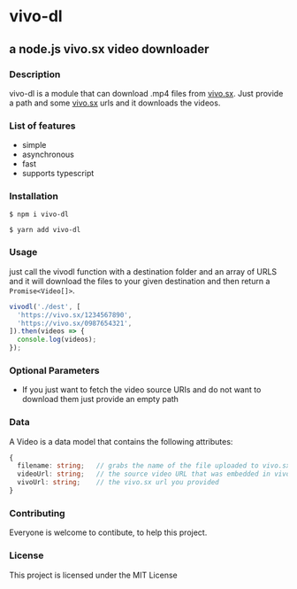 # vivo-dl
## a node.js vivo.sx video downloader
### Description
vivo-dl is a module that can download .mp4 files from [vivo.sx](https://vivo.sx).
Just provide a path and some [vivo.sx](https://vivo.sx) urls and it downloads the videos.

### List of features
*   simple
*   asynchronous
*   fast
*   supports typescript

### Installation
```shell 
$ npm i vivo-dl
```

```shell 
$ yarn add vivo-dl
```

### Usage
just call the vivodl function with a destination folder and an array of URLS and it will download the files to your given destination and then return a ```Promise<Video[]>```.

```ts
vivodl('./dest', [
  'https://vivo.sx/1234567890',
  'https://vivo.sx/0987654321',
]).then(videos => {
  console.log(videos);
});
```
### Optional Parameters
* If you just want to fetch the video source URIs and do not want to download them just provide an empty path

### Data
A Video is a data model that contains the following attributes:
```ts
{
  filename: string;   // grabs the name of the file uploaded to vivo.sx
  videoUrl: string;   // the source video URL that was embedded in vivo.sx
  vivoUrl: string;    // the vivo.sx url you provided
}
```
### Contributing
Everyone is welcome to contibute, to help this project.

### License
This project is licensed under the MIT License
